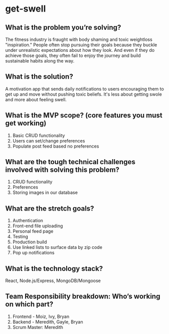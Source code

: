 # get-swell

## What is the problem you’re solving?

The fitness industry is fraught with body shaming and toxic weightloss "inspiration." People often stop pursuing their goals because they buckle under unrealistic expectations about how they look. And even if they do achieve those goals, they often fail to enjoy the journey and build sustainable habits along the way.

## What is the solution?

A motivation app that sends daily notifications to users encouraging them to get up and move without pushing toxic beliefs. It's less about getting swole and more about feeling swell.

## What is the MVP scope? (core features you must get working)

1. Basic CRUD functionality
2. Users can set/change preferences
3. Populate post feed based no preferences

## What are the tough technical challenges involved with solving this problem?

1. CRUD functionality
2. Preferences
3. Storing images in our database

## What are the stretch goals?

1. Authentication
2. Front-end file uploading
3. Personal feed page
4. Testing
5. Production build
6. Use linked lists to surface data by zip code
7. Pop up notifications

## What is the technology stack?

React, Node.js/Express, MongoDB/Mongoose

## Team Responsibility breakdown: Who’s working on which part?

1. Frontend - Moiz, Ivy, Bryan
2. Backend - Meredith, Gayle, Bryan
3. Scrum Master: Meredith
